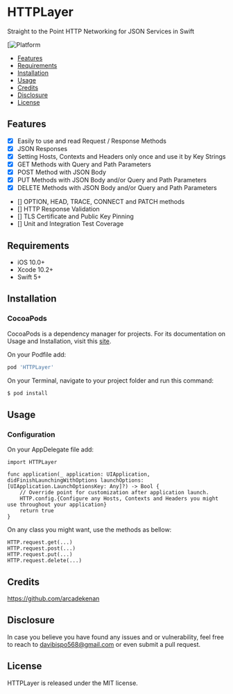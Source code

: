 # HTTPLayer
Straight to the Point HTTP Networking for JSON Services in Swift

[![Platform](https://img.shields.io/cocoapods/p/HTTPLayer.svg)

- [Features](#features)
- [Requirements](#requirements)
- [Installation](#installation)
- [Usage](#usage)
- [Credits](#credits)
- [Disclosure](#disclosure)
- [License](#license)

## Features

- [x] Easily to use and read Request / Response Methods
- [x] JSON Responses
- [x] Setting Hosts, Contexts and Headers only once and use it by Key Strings
- [x] GET Methods with Query and Path Parameters
- [x] POST Method with JSON Body
- [x] PUT Methods with JSON Body and/or Query and Path Parameters
- [x] DELETE Methods with JSON Body and/or Query and Path Parameters
- [] OPTION, HEAD, TRACE, CONNECT and PATCH methods
- [] HTTP Response Validation
- [] TLS Certificate and Public Key Pinning
- [] Unit and Integration Test Coverage

## Requirements

- iOS 10.0+ 
- Xcode 10.2+
- Swift 5+

## Installation

### CocoaPods

CocoaPods is a dependency manager for projects. For its documentation on Usage and Installation, visit this [site](https://cocoapods.org).

On your Podfile add:

```ruby
pod 'HTTPLayer'
```
On your Terminal, navigate to your project folder and run this command:

```bash
$ pod install
```

## Usage
### Configuration

On your AppDelegate file add:

```
import HTTPLayer

func application(_ application: UIApplication, didFinishLaunchingWithOptions launchOptions: [UIApplication.LaunchOptionsKey: Any]?) -> Bool {
    // Override point for customization after application launch.
    HTTP.config.{Configure any Hosts, Contexts and Headers you might use throughout your application}
    return true
}
```

On any class you might want, use the methods as bellow:

```
HTTP.request.get(...)
HTTP.request.post(...)
HTTP.request.put(...)
HTTP.request.delete(...)
```

## Credits

https://github.com/arcadekenan

## Disclosure

In case you believe you have found any issues and or vulnerability, feel free to reach to davibispo568@gmail.com or even submit a pull request.

## License

HTTPLayer is released under the MIT license.
